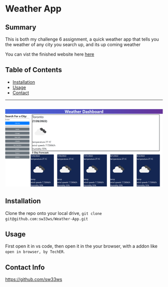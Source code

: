 # Weather App

## Summary

This is both my challenge 6 assignment, a quick weather app that tells you the weather of any city you search up, and its up coming weather

You can vist the finished website here [here](https://sw33ws.github.io/Weather-App/)

## Table of Contents

- [Installation](#installation)
- [Usage](#usage)
- [Contact](#contact-info)

---
![](img/WeatherAppPage.png) 
---

## Installation

Clone the repo onto your local drive, ```git clone git@github.com:sw33ws/Weather-App.git```

## Usage

First open it in vs code, then open it in the your browser, with a addon like ```open in browser, by TechER```.

## Contact Info

https://github.com/sw33ws
